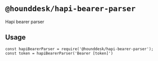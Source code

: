 # `@hounddesk/hapi-bearer-parser`

Hapi bearer parser

## Usage

```
const hapiBearerParser = require('@hounddesk/hapi-bearer-parser');
const token = hapiBearerParser('Bearer [token]')

```
